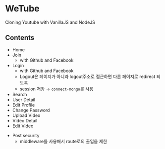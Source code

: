 # WeTube

Cloning Youtube with VanillaJS and NodeJS



## Contents

- Home
- Join
  - with Github and Facebook
- Login
  - with Github and Facebook
  - Logout은 페이지가 아니라 logout주소로 접근하면 다른 페이지로 redirect 되도록
  - session 저장 → ```connect-mongo```를 사용
- Search
- User Detail
- Edit Profile
- Change Password
- Upload Video
- Video Detail
- Edit Video

* Post security
  * middleware를 사용해서 route로의 출입을 제한